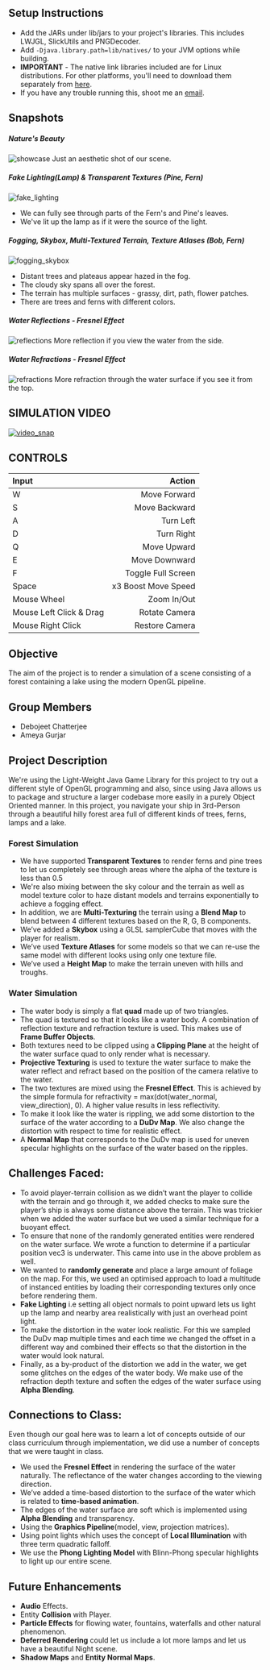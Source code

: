 ## Setup Instructions
* Add the JARs under lib/jars to your project's libraries. This includes LWJGL, SlickUtils and PNGDecoder.
* Add `-Djava.library.path=lib/natives/` to your JVM options while building.
* **IMPORTANT** - The native link libraries included are for Linux distributions.
For other platforms, you'll need to download them separately from [here](https://sourceforge.net/projects/java-game-lib/files/Official%20Releases/LWJGL%202.9.3/).
* If you have any trouble running this, shoot me an [email](mailto:chatt086@umn.edu).

## Snapshots

##### Nature's Beauty
![showcase](https://github.umn.edu/chatt086/water-gl/raw/master/snaps/showcase.png)
Just an aesthetic shot of our scene.

##### Fake Lighting(Lamp) & Transparent Textures (Pine, Fern)
![fake_lighting](https://github.umn.edu/chatt086/water-gl/raw/master/snaps/fake_lighting.png)
* We can fully see through parts of the Fern's and Pine's leaves.
* We've lit up the lamp as if it were the source of the light.

##### Fogging, Skybox, Multi-Textured Terrain, Texture Atlases (Bob, Fern)
![fogging_skybox](https://github.umn.edu/chatt086/water-gl/raw/master/snaps/fogging_skybox.png)
* Distant trees and plateaus appear hazed in the fog.
* The cloudy sky spans all over the forest.
* The terrain has multiple surfaces - grassy, dirt, path, flower patches.
* There are trees and ferns with different colors.

##### Water Reflections - Fresnel Effect
![reflections](https://github.umn.edu/chatt086/water-gl/raw/master/snaps/reflections.png)
More reflection if you view the water from the side.

##### Water Refractions - Fresnel Effect
![refractions](https://github.umn.edu/chatt086/water-gl/raw/master/snaps/refractions.png)
More refraction through the water surface if you see it from the top.

## SIMULATION VIDEO
[![video_snap](https://github.umn.edu/chatt086/water-gl/raw/master/snaps/video_snap.png)](https://www.youtube.com/watch?v=hKbuqAo_hi0)

## CONTROLS

| Input | Action |
|:----|--------:|
| W | Move Forward |
| S | Move Backward |
| A | Turn Left |
| D | Turn Right |
| Q | Move Upward |
| E | Move Downward |
| F | Toggle Full Screen |
| Space | x3 Boost Move Speed |
| Mouse Wheel | Zoom In/Out |
| Mouse Left Click & Drag | Rotate Camera |
| Mouse Right Click | Restore Camera |

## Objective
The aim of the project is to render a simulation of a scene consisting of a forest containing a lake using the modern OpenGL pipeline.

## Group Members
* Debojeet Chatterjee
* Ameya Gurjar

## Project Description
We're using the Light-Weight Java Game Library for this project to try out a different style of OpenGL programming and also, since using Java allows us to package and structure a larger codebase more easily in a purely Object Oriented manner.
In this project, you navigate your ship in 3rd-Person through a beautiful hilly forest area full of different kinds of trees, ferns, lamps and a lake.

### Forest Simulation
* We have supported **Transparent Textures** to render ferns and pine trees to let us completely see through areas where the alpha of the texture is less than 0.5
* We're also mixing between the sky colour and the terrain as well as model texture color to haze distant models and terrains exponentially to achieve a fogging effect.
* In addition, we are **Multi-Texturing** the terrain using a **Blend Map** to blend between 4 different textures based on the R, G, B components.
* We’ve added a **Skybox** using a GLSL samplerCube that moves with the player for realism. 
* We’ve used **Texture Atlases** for some models so that we can re-use the same model with different looks using only one texture file.
* We’ve used a **Height Map** to make the terrain uneven with hills and troughs.

### Water Simulation
* The water body is simply a flat **quad** made up of two triangles.
* The quad is textured so that it looks like a water body. A combination of reflection texture and refraction texture is used. This makes use of **Frame Buffer Objects**.
* Both textures need to be clipped using a **Clipping Plane** at the height of the water surface quad to only render what is necessary.
* **Projective Texturing** is used to texture the water surface to make the water reflect and refract based on the position of the camera relative to the water.
* The two textures are mixed using the **Fresnel Effect**. This is achieved by the simple formula for refractivity = max(dot(water_normal, view_direction), 0). A higher value results in less reflectivity.
* To make it look like the water is rippling, we add some distortion to the surface of the water according to a **DuDv Map**. We also change the distortion with respect to time for realistic effect.
* A **Normal Map** that corresponds to the DuDv map is used for uneven specular highlights on the surface of the water based on the ripples.

## Challenges Faced:
* To avoid player-terrain collision as we didn’t want the player to collide with the terrain and go through it,
we added checks to make sure the player’s ship is always some distance above the terrain. This was trickier when we added the water surface but we used a similar technique for a buoyant effect.
* To ensure that none of the randomly generated entities were rendered on the water surface. We wrote a function to determine if a particular position vec3 is underwater. This came into use in the above problem as well.
* We wanted to **randomly generate** and place a large amount of foliage on the map. For this, we used an optimised approach to load a multitude of instanced entities by loading their corresponding textures only once before rendering them.
* **Fake Lighting** i.e setting all object normals to point upward lets us light up the lamp and nearby area realistically with just an overhead point light.
* To make the distortion in the water look realistic. For this we sampled the DuDv map multiple times and each time we changed the offset in a different way and combined their effects so that the distortion in the water would look natural.
* Finally, as a by-product of the distortion we add in the water, we get some glitches on the edges of the water body. We make use of the refraction depth texture and soften the edges of the water surface using **Alpha Blending**.

## Connections to Class:
Even though our goal here was to learn a lot of concepts outside of our class curriculum through implementation, we did use
a number of concepts that we were taught in class.
* We used the **Fresnel Effect** in rendering the surface of the water naturally. The reflectance of the water changes according to the viewing direction.
* We’ve added a time-based distortion to the surface of the water which is related to **time-based animation**.
* The edges of the water surface are soft which is implemented using **Alpha Blending** and transparency.
* Using the **Graphics Pipeline**(model, view, projection matrices).
* Using point lights which uses the concept of **Local Illumination** with three term quadratic falloff.
* We use the **Phong Lighting Model** with Blinn-Phong specular highlights to light up our entire scene.

## Future Enhancements

* **Audio** Effects.
* Entity **Collision** with Player.
* **Particle Effects** for flowing water, fountains, waterfalls and other natural phenomenon.
* **Deferred Rendering** could let us include a lot more lamps and let us have a beautiful Night scene.
* **Shadow Maps** and **Entity Normal Maps**.